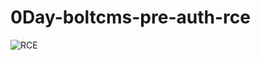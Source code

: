 # 0Day-boltcms-pre-auth-rce
![RCE](https://i.ibb.co/n0wt8jr/Screen-Shot-2020-04-03-at-1-50-10-AM.png)

